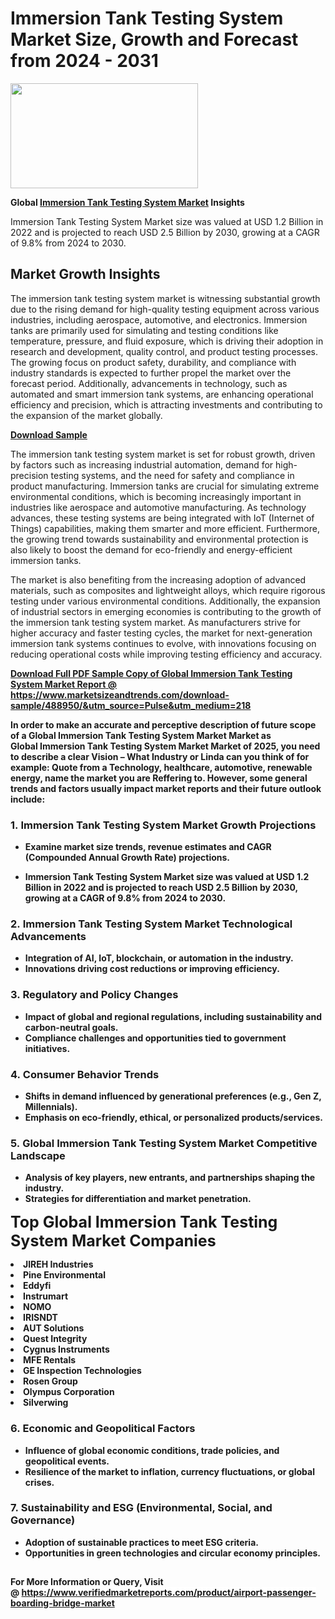 <H1>Immersion Tank Testing System Market Size, Growth and Forecast from 2024 - 2031</H1><img class="aligncenter size-medium wp-image-584254" src="https://thirdeyenews.in/wp-content/uploads/2024/09/Global-Market-Research-300x168.jpeg" alt="" width="300" height="168" /><p><strong>Global&nbsp;<a href="https://www.marketsizeandtrends.com/download-sample/488950/&amp;utm_source=Pulse&amp;utm_medium=218">Immersion Tank Testing System Market</a> Insights</strong></p><p>Immersion Tank Testing System Market size was valued at USD 1.2 Billion in 2022 and is projected to reach USD 2.5 Billion by 2030, growing at a CAGR of 9.8% from 2024 to 2030.</p><p><h2>Market Growth Insights</h2> <p>The immersion tank testing system market is witnessing substantial growth due to the rising demand for high-quality testing equipment across various industries, including aerospace, automotive, and electronics. Immersion tanks are primarily used for simulating and testing conditions like temperature, pressure, and fluid exposure, which is driving their adoption in research and development, quality control, and product testing processes. The growing focus on product safety, durability, and compliance with industry standards is expected to further propel the market over the forecast period. Additionally, advancements in technology, such as automated and smart immersion tank systems, are enhancing operational efficiency and precision, which is attracting investments and contributing to the expansion of the market globally.</p> <p><strong><a href="#">Download Sample</a></strong></p> <p>The immersion tank testing system market is set for robust growth, driven by factors such as increasing industrial automation, demand for high-precision testing systems, and the need for safety and compliance in product manufacturing. Immersion tanks are crucial for simulating extreme environmental conditions, which is becoming increasingly important in industries like aerospace and automotive manufacturing. As technology advances, these testing systems are being integrated with IoT (Internet of Things) capabilities, making them smarter and more efficient. Furthermore, the growing trend towards sustainability and environmental protection is also likely to boost the demand for eco-friendly and energy-efficient immersion tanks.</p> <p>The market is also benefiting from the increasing adoption of advanced materials, such as composites and lightweight alloys, which require rigorous testing under various environmental conditions. Additionally, the expansion of industrial sectors in emerging economies is contributing to the growth of the immersion tank testing system market. As manufacturers strive for higher accuracy and faster testing cycles, the market for next-generation immersion tank systems continues to evolve, with innovations focusing on reducing operational costs while improving testing efficiency and accuracy.</p> <p><strong><a href="#"></p><p><span class=""><strong>Download Full PDF Sample Copy of Global Immersion Tank Testing System Market Report</strong> @ <a href="https://www.marketsizeandtrends.com/download-sample/488950/&amp;utm_source=Pulse&amp;utm_medium=218" target="_blank">https://www.marketsizeandtrends.com/download-sample/488950/&amp;utm_source=Pulse&amp;utm_medium=218</a></span></p><p>In order to make an accurate and perceptive description of future scope of a Global&nbsp;Immersion Tank Testing System Market Market as Global&nbsp;Immersion Tank Testing System Market Market of 2025, you need to describe a clear Vision &ndash; What Industry or Linda can you think of for example: Quote from a Technology, healthcare, automotive, renewable energy, name the market you are Reffering to. However, some general trends and factors usually impact market reports and their future outlook include:</p><h3>1.&nbsp;<strong>Immersion Tank Testing System Market Growth Projections</strong></h3><ul><li>Examine market size trends, revenue estimates and CAGR (Compounded Annual Growth Rate) projections.</li><li><p>Immersion Tank Testing System Market size was valued at USD 1.2 Billion in 2022 and is projected to reach USD 2.5 Billion by 2030, growing at a CAGR of 9.8% from 2024 to 2030.</p></li></ul><h3>2.&nbsp;<strong>Immersion Tank Testing System Market Technological Advancements</strong></h3><ul><li>Integration of AI, IoT, blockchain, or automation in the industry.</li><li>Innovations driving cost reductions or improving efficiency.</li></ul><h3>3.&nbsp;<strong>Regulatory and Policy Changes</strong></h3><ul><li>Impact of global and regional regulations, including sustainability and carbon-neutral goals.</li><li>Compliance challenges and opportunities tied to government initiatives.</li></ul><h3>4.&nbsp;<strong>Consumer Behavior Trends</strong></h3><ul><li>Shifts in demand influenced by generational preferences (e.g., Gen Z, Millennials).</li><li>Emphasis on eco-friendly, ethical, or personalized products/services.</li></ul><h3>5.&nbsp;<strong>Global Immersion Tank Testing System Market Competitive Landscape</strong></h3><ul><li>Analysis of key players, new entrants, and partnerships shaping the industry.</li><li>Strategies for differentiation and market penetration.</li></ul><p data-pm-slice="1 1 []"><span style="color: inherit; font-family: inherit; font-size: 25px;">Top Global Immersion Tank Testing System Market Companies</span></p><div class="" data-test-id=""><p><li>JIREH Industries</li><li> Pine Environmental</li><li> Eddyfi</li><li> Instrumart</li><li> NOMO</li><li> IRISNDT</li><li> AUT Solutions</li><li> Quest Integrity</li><li> Cygnus Instruments</li><li> MFE Rentals</li><li> GE Inspection Technologies</li><li> Rosen Group</li><li> Olympus Corporation</li><li> Silverwing</li></p></div><h3>6.&nbsp;<strong>Economic and Geopolitical Factors</strong></h3><ul><li>Influence of global economic conditions, trade policies, and geopolitical events.</li><li>Resilience of the market to inflation, currency fluctuations, or global crises.</li></ul><h3>7.&nbsp;<strong>Sustainability and ESG (Environmental, Social, and Governance)</strong></h3><ul><li>Adoption of sustainable practices to meet ESG criteria.</li><li>Opportunities in green technologies and circular economy principles.</li></ul><h2><strong style="font-size: 14px;">For More Information or Query, Visit @&nbsp;</strong><a style="background-color: #ffffff; font-size: 14px;" href="https://www.marketsizeandtrends.com/report/immersion-tank-testing-system-market/" target="_blank">https://www.verifiedmarketreports.com/product/airport-passenger-boarding-bridge-market</a></h2>
